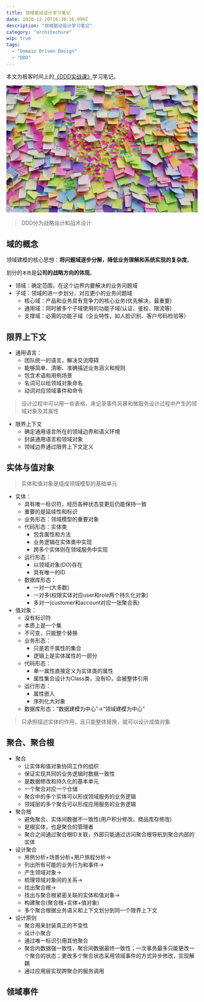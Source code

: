 ```yaml
---
title: 领域驱动设计学习笔记
date: 2020-12-20T16:38:16.996Z
description: "领域驱动设计学习笔记"
category: "architechure"
wip: true
tags:
  - "Domain Driven Design"
  - "DDD"
---
```

本文为极客时间上的[《DDD实战课》](https://time.geekbang.org/column/intro/238)学习笔记。

![](./event-storm.jpg)

> DDD分为战略设计和战术设计

## 域的概念
领域建模的核心思想：**将问题域逐步分解，降低业务理解和系统实现的复杂度**。

划分的`本质`是**公司的战略方向的体现**。

* 领域：确定范围，在这个边界内要解决的业务问题域
* 子域：领域的进一步划分，对应更小的业务问题域
    * 核心域：产品和业务具有竞争力的核心业务(优先解决，最重要)
    * 通用域：同时被多个子域使用的功能子域(认证、鉴权、限流等)
    * 支撑域：必需的功能子域（企业特性，如人脸识别、客户号码检验等）

## 限界上下文
* 通用语言：
    * 团队统一的语言，解决交流障碍
    * 能够简单、清晰、准确描述业务涵义和规则
    * 包含术语和用例场景
    * 名词可以给领域对象命名
    * 动词对应领域事件和命令

> 设计过程中可以用一些表格，来记录事件风暴和微服务设计过程中产生的领域对象及其属性

* 限界上下文
    * 确定通用语言所在的领域边界和语义环境
    * 封装通用语言和领域对象
    * 领域边界通过限界上下文定义

## 实体与值对象
> 实体和值对象是组成领域模型的基础单元

* 实体：
    * 具有唯一标识符，经历各种状态变更后仍能保持一致
    * 重要的是延续性和标识
    * 业务形态：领域模型的重要对象
    * 代码形态：实体类
        * 包含属性和方法
        * 业务逻辑在实体类中实现
        * 跨多个实体则在领域服务中实现
    * 运行形态：
        * 以领域对象(DO)存在
        * 具有唯一的ID
    * 数据库形态：
        * 一对一(大多数)
        * 一对多(权限实体对应user和role两个持久化对象)
        * 多对一(customer和account对应一张聚合表)
* 值对象：
    * 没有标识符
    * 本质上是一个集
    * 不可变，只能整个替换
    * 业务形态：
        * 只是若干属性的集合
        * 逻辑上是实体属性的一部分
    * 代码形态：
        * 单一属性直接定义为实体类的属性
        * 属性集合设计为Class类，没有ID，会被整体引用
    * 运行形态：
        * 属性嵌入
        * 序列化大对象
    * 数据库形态：“数据建模为中心”->“领域建模为中心”
 
> 只承担描述实体的作用，且只能整体替换，就可以设计成值对象

## 聚合、聚合根
* 聚合
    * 让实体和值对象协同工作的组织
    * 保证实现共同的业务逻辑时数据一致性
    * 是数据修改和持久化的基本单元
    * 一个聚合对应一个仓储
    * 聚合中的多个实体可以形成领域服务的业务逻辑
    * 领域层的多个聚合可以形成应用服务的业务逻辑
* 聚合根
    * 避免聚合、实体间数据不一致性(用户积分修改，商品库存修改)
    * 是根实体，也是聚合的管理者
    * 聚合之间通过聚合根ID关联，外部只能通过访问聚合根导航到聚合内部的实体
* 设计聚合
    * 用例分析+场景分析+用户旅程分析->
    * 列出所有可能的业务行为和事件->
    * 产生领域对象->
    * 梳理领域对象间的关系->
    * 找出聚合根->
    * 找出与聚合根紧密关联的实体和值对象->
    * 构建聚合(聚合根+实体+值对象)
    * 多个聚合根据业务语义和上下文划分到同一个限界上下文
* 设计原则
    * 聚合用来封装真正的不变性
    * 设计小聚合
    * 通过唯一标识引用其他聚合
    * 聚合内数据强一致性，聚合间数据最终一致性；一次事务最多只能更改一个聚合的状态；更改多个聚合状态采用领域事件的方式异步修改，实现解耦
    * 通过应用层实现跨聚合的服务调用

## 领域事件
